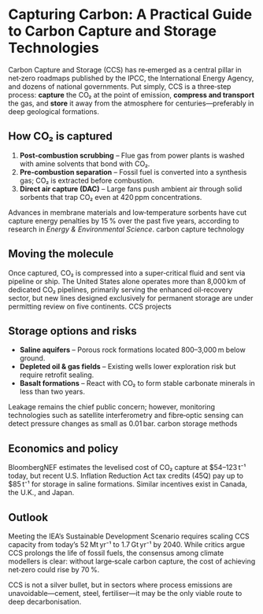 # Capturing Carbon: A Practical Guide to Carbon Capture and Storage Technologies

Carbon Capture and Storage (CCS) has re‑emerged as a central pillar in net‑zero roadmaps published
by the IPCC, the International Energy Agency, and dozens of national governments. Put simply, CCS
is a three‑step process: **capture** the CO₂ at the point of emission, **compress and transport**
the gas, and **store** it away from the atmosphere for centuries—preferably in deep geological
formations.

## How CO₂ is captured

1. **Post‑combustion scrubbing** – Flue gas from power plants is washed with amine solvents that bond
   with CO₂.  
2. **Pre‑combustion separation** – Fossil fuel is converted into a synthesis gas; CO₂ is extracted
   before combustion.  
3. **Direct air capture (DAC)** – Large fans push ambient air through solid sorbents that trap CO₂
   even at 420 ppm concentrations.

Advances in membrane materials and low‑temperature sorbents have cut capture energy penalties by
15 % over the past five years, according to research in *Energy & Environmental Science*. carbon capture technology

## Moving the molecule

Once captured, CO₂ is compressed into a super‑critical fluid and sent via pipeline or ship. The
United States alone operates more than 8,000 km of dedicated CO₂ pipelines, primarily serving the
enhanced oil‑recovery sector, but new lines designed exclusively for permanent storage are under
permitting review on five continents. CCS projects

## Storage options and risks

* **Saline aquifers** – Porous rock formations located 800–3,000 m below ground.  
* **Depleted oil & gas fields** – Existing wells lower exploration risk but require retrofit sealing.  
* **Basalt formations** – React with CO₂ to form stable carbonate minerals in less than two years.

Leakage remains the chief public concern; however, monitoring technologies such as satellite
interferometry and fibre‑optic sensing can detect pressure changes as small as 0.01 bar. carbon storage methods

## Economics and policy

BloombergNEF estimates the levelised cost of CO₂ capture at \$54–123 t⁻¹ today, but recent U.S.
Inflation Reduction Act tax credits (45Q) pay up to \$85 t⁻¹ for storage in saline formations.
Similar incentives exist in Canada, the U.K., and Japan.

## Outlook

Meeting the IEA’s Sustainable Development Scenario requires scaling CCS capacity from today’s
52 Mt yr⁻¹ to 1.7 Gt yr⁻¹ by 2040. While critics argue CCS prolongs the life of fossil fuels,
the consensus among climate modellers is clear: without large‑scale carbon capture, the cost of
achieving net‑zero could rise by 70 %.

CCS is not a silver bullet, but in sectors where process emissions are unavoidable—cement, steel,
fertiliser—it may be the only viable route to deep decarbonisation.
